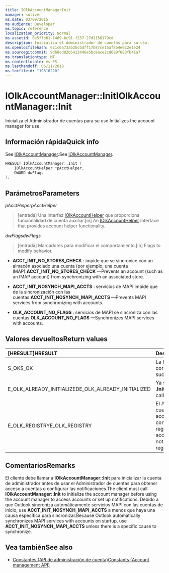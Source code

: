 ```yaml
---
title: IOlkAccountManagerInit
manager: soliver
ms.date: 03/09/2015
ms.audience: Developer
ms.topic: reference
localization_priority: Normal
ms.assetid: 0e5ffb61-1469-bc91-f237-27d1156179cd
description: Inicializa el Administrador de cuentas para su uso.
ms.openlocfilehash: 621c6a73ab2bcbdff17b87ce15af8b4e0c2e1e24
ms.sourcegitcommit: 9d60cd82b5413446e5bc8ace2cd689f683fb41a7
ms.translationtype: MT
ms.contentlocale: es-ES
ms.lasthandoff: 06/11/2018
ms.locfileid: "19816220"
---
```

# <a name="iolkaccountmanagerinit"></a><span data-ttu-id="2a757-103">IOlkAccountManager::Init</span><span class="sxs-lookup"><span data-stu-id="2a757-103">IOlkAccountManager::Init</span></span>

<span data-ttu-id="2a757-104">Inicializa el Administrador de cuentas para su uso.</span><span class="sxs-lookup"><span data-stu-id="2a757-104">Initializes the account manager for use.</span></span>
  
## <a name="quick-info"></a><span data-ttu-id="2a757-105">Información rápida</span><span class="sxs-lookup"><span data-stu-id="2a757-105">Quick info</span></span>

<span data-ttu-id="2a757-106">See [IOlkAccountManager](iolkaccountmanager.md).</span><span class="sxs-lookup"><span data-stu-id="2a757-106">See [IOlkAccountManager](iolkaccountmanager.md).</span></span>
  
```cpp
HRESULT IOlkAccountManager::Init (  
    IOlkAccountHelper *pAcctHelper, 
    DWORD dwFlags 
);

```

## <a name="parameters"></a><span data-ttu-id="2a757-107">Parámetros</span><span class="sxs-lookup"><span data-stu-id="2a757-107">Parameters</span></span>

<span data-ttu-id="2a757-108">_pAcctHelper_</span><span class="sxs-lookup"><span data-stu-id="2a757-108">_pAcctHelper_</span></span>
  
> <span data-ttu-id="2a757-109">[entrada] Una interfaz [IOlkAccountHelper](iolkaccounthelper.md) que proporciona funcionalidad de cuenta auxiliar.</span><span class="sxs-lookup"><span data-stu-id="2a757-109">[in] An [IOlkAccountHelper](iolkaccounthelper.md) interface that provides account helper functionality.</span></span> 
    
<span data-ttu-id="2a757-110">_dwFlags_</span><span class="sxs-lookup"><span data-stu-id="2a757-110">_dwFlags_</span></span>
  
> <span data-ttu-id="2a757-111">[entrada] Marcadores para modificar el comportamiento.</span><span class="sxs-lookup"><span data-stu-id="2a757-111">[in] Flags to modify behavior.</span></span>
    
   - <span data-ttu-id="2a757-112">**ACCT_INIT_NO_STORES_CHECK** : impide que se sincronice con un almacén asociado una cuenta (por ejemplo, una cuenta IMAP).</span><span class="sxs-lookup"><span data-stu-id="2a757-112">**ACCT_INIT_NO_STORES_CHECK** —Prevents an account (such as an IMAP account) from synchronizing with an associated store.</span></span> 
    
   - <span data-ttu-id="2a757-113">**ACCT_INIT_NOSYNCH_MAPI_ACCTS** : servicios de MAPI impide que de la sincronización con las cuentas.</span><span class="sxs-lookup"><span data-stu-id="2a757-113">**ACCT_INIT_NOSYNCH_MAPI_ACCTS** —Prevents MAPI services from synchronizing with accounts.</span></span> 
    
   - <span data-ttu-id="2a757-114">**OLK_ACCOUNT_NO_FLAGS** : servicios de MAPI se sincroniza con las cuentas.</span><span class="sxs-lookup"><span data-stu-id="2a757-114">**OLK_ACCOUNT_NO_FLAGS** —Synchronizes MAPI services with accounts.</span></span> 
    
## <a name="return-values"></a><span data-ttu-id="2a757-115">Valores devueltos</span><span class="sxs-lookup"><span data-stu-id="2a757-115">Return values</span></span>

|<span data-ttu-id="2a757-116">**[HRESULT]**</span><span class="sxs-lookup"><span data-stu-id="2a757-116">**HRESULT**</span></span>|<span data-ttu-id="2a757-117">**Description**</span><span class="sxs-lookup"><span data-stu-id="2a757-117">**Description**</span></span>|
|:-----|:-----|
|<span data-ttu-id="2a757-118">S_OK</span><span class="sxs-lookup"><span data-stu-id="2a757-118">S_OK</span></span>  <br/> |<span data-ttu-id="2a757-119">La llamada ha sido correcta.</span><span class="sxs-lookup"><span data-stu-id="2a757-119">The call succeeded.</span></span>  <br/> |
|<span data-ttu-id="2a757-120">E_OLK_ALREADY_INITIALIZED</span><span class="sxs-lookup"><span data-stu-id="2a757-120">E_OLK_ALREADY_INITIALIZED</span></span>  <br/> |<span data-ttu-id="2a757-121">Ya se ha llamado **Init** .</span><span class="sxs-lookup"><span data-stu-id="2a757-121">**Init** has already been called.</span></span>  <br/> |
|<span data-ttu-id="2a757-122">E_OLK_REGISTRY</span><span class="sxs-lookup"><span data-stu-id="2a757-122">E_OLK_REGISTRY</span></span>  <br/> |<span data-ttu-id="2a757-123">El Administrador de cuentas no pudo tener acceso a la configuración del registro necesaria.</span><span class="sxs-lookup"><span data-stu-id="2a757-123">The account manager could not access the required registry settings.</span></span>  <br/> |
   
## <a name="remarks"></a><span data-ttu-id="2a757-124">Comentarios</span><span class="sxs-lookup"><span data-stu-id="2a757-124">Remarks</span></span>

<span data-ttu-id="2a757-125">El cliente debe llamar a **IOlkAccountManager::Init** para inicializar la cuenta de administrador antes de usar el Administrador de cuentas para obtener acceso a cuentas o configurar las notificaciones.</span><span class="sxs-lookup"><span data-stu-id="2a757-125">The client must call **IOlkAccountManager::Init** to initialize the account manager before using the account manager to access accounts or set up notifications.</span></span> <span data-ttu-id="2a757-126">Debido a que Outlook sincroniza automáticamente servicios MAPI con las cuentas de inicio, use **ACCT_INIT_NOSYNCH_MAPI_ACCTS** a menos que haya una causa específica para sincronizar.</span><span class="sxs-lookup"><span data-stu-id="2a757-126">Because Outlook automatically synchronizes MAPI services with accounts on startup, use **ACCT_INIT_NOSYNCH_MAPI_ACCTS** unless there is a specific cause to synchronize.</span></span> 
  
## <a name="see-also"></a><span data-ttu-id="2a757-127">Vea también</span><span class="sxs-lookup"><span data-stu-id="2a757-127">See also</span></span>

- [<span data-ttu-id="2a757-128">Constantes (API de administración de cuenta)</span><span class="sxs-lookup"><span data-stu-id="2a757-128">Constants (Account management API)</span></span>](constants-account-management-api.md)

